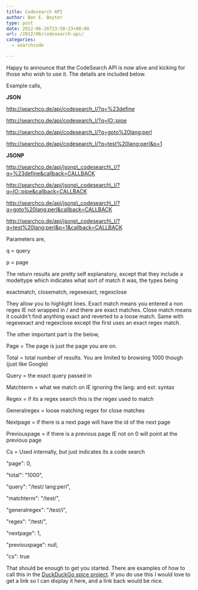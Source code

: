 ```yaml
---
title: Codesearch API
author: Ben E. Boyter
type: post
date: 2012-06-26T23:50:23+00:00
url: /2012/06/codesearch-api/
categories:
  - searchcode

---
```

Happy to announce that the CodeSearch API is now alive and kicking for those who wish to use it. The details are included below.

Example calls,

<b>JSON</b>

http://searchco.de/api/codesearch_I/?q=%23define
  
http://searchco.de/api/codesearch_I/?q=IO::pipe
  
http://searchco.de/api/codesearch_I/?q=goto%20lang:perl
  
http://searchco.de/api/codesearch_I/?q=test%20lang:perl&p=1

<b>JSONP</b>

http://searchco.de/api/jsonp\_codesearch\_I/?q=%23define&callback=CALLBACK
  
http://searchco.de/api/jsonp\_codesearch\_I/?q=IO::pipe&callback=CALLBACK
  
http://searchco.de/api/jsonp\_codesearch\_I/?q=goto%20lang:perl&callback=CALLBACK
  
http://searchco.de/api/jsonp\_codesearch\_I/?q=test%20lang:perl&p=1&callback=CALLBACK

Parameters are,

q = query
  
p = page

The return results are pretty self explanatory, except that they include a modeltype which indicates what sort of match it was, the types being

exactmatch, closematch, regexexact, regexclose

They allow you to highlight lines. Exact match means you entered a non regex IE not wrapped in / and there are exact matches. Close match means it couldn't find anything exact and reverted to a loose match. Same with regexexact and regexclose except the first uses an exact regex match.

The other important part is the below,

Page = The page is just the page you are on.
  
Total = total number of results. You are limited to browsing 1000 though (just like Google)
  
Query = the exact query passed in
  
Matchterm = what we match on IE ignoring the lang: and ext: syntax
  
Regex = if its a regex search this is the regex used to match
  
Generalregex = loose matching regex for close matches
  
Nextpage = if there is a next page will have the id of the next page
  
Previouspage = if there is a previous page IE not on 0 will point at the previous page
  
Cs = Used internally, but just indicates its a code search

"page": 0,
  
"total": "1000",
  
"query": "/test/ lang:perl",
  
"matchterm": "/test/",
  
"generalregex": "/test/i",
  
"regex": "/test/",
  
"nextpage": 1,
  
"previouspage": null,
  
"cs": true

That should be enough to get you started. There are examples of how to call this in the <a href="https://github.com/duckduckgo/zeroclickinfo-spice">DuckDuckGo spice project</a>. If you do use this I would love to get a link so I can display it here, and a link back would be nice.